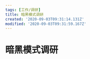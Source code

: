 ```yaml
---
tags: [工作/调研]
title: 暗黑模式调研
created: '2020-09-03T09:31:14.131Z'
modified: '2020-09-03T09:31:59.167Z'
---
```


# 暗黑模式调研
